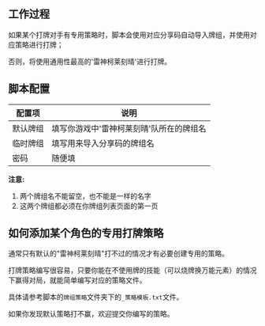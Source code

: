 ## 工作过程

如果某个打牌对手有专用策略时，脚本会使用对应分享码自动导入牌组，并使用对应策略进行打牌；

否则，将使用通用性最高的'雷神柯莱刻晴'进行打牌。

## 脚本配置

| 配置项 | 说明 |
| ---- | ---- |
| 默认牌组 | 填写你游戏中'雷神柯莱刻晴'队所在的牌组名 |
| 临时牌组 | 填写用来导入分享码的牌组名 |
| 密码 | 随便填 |

**注意:**

1. 两个牌组名不能留空，也不能是一样的名字
2. 这两个牌组都必须在你牌组列表页面的第一页

## 如何添加某个角色的专用打牌策略

通常只有默认的"雷神柯莱刻晴"打不过的情况才有必要创建专用的策略。

打牌策略编写很容易，只要你能在不使用牌的技能（可以烧牌换万能元素）的情况下赢得对局，就能简单编写对应的策略文件。

具体请参考脚本的`牌组策略`文件夹下的`_策略模板.txt`文件。

如果你发现默认策略打不赢，欢迎提交你编写的策略。

